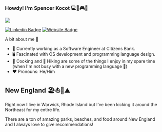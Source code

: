 ### Howdy! I'm Spencer Kocot 💻🍺🎮🦞
![](https://komarev.com/ghpvc/?username=spocot)

[![Linkedin Badge](https://img.shields.io/badge/-LinkedIn-0e76a8?style=flat-square&logo=Linkedin&logoColor=white)](https://linkedin.com/in/spencer-kocot)
[![Website Badge](https://img.shields.io/badge/Website-3b5998?style=flat-square&logo=google-chrome&logoColor=white)](https://kocot.dev/)

A bit about me 🕺
- 🏢 Currently working as a Software Engineer at Citizens Bank.
- 🖥️ Fascinated with OS development and programming language design.
- 🍲 Cooking and 🥾 Hiking are some of the things I enjoy in my spare time (when I'm not busy with a new programming language 🐙)
- ❤️ Pronouns: He/Him

## New England 🏖️⛵🦞⛰️

Right now I live in Warwick, Rhode Island but I've been kicking it around the Northeast for my entire life.

There are a ton of amazing parks, beaches, and food around New England and I always love to give recommendations!

<!--
## 🎶 Sound-Check 🎶
[![Spotify](#spotify_current_song.svg#)](https://open.spotify.com/user/spocot)
**spocot/spocot** is a ✨ _special_ ✨ repository because its `README.md` (this file) appears on your GitHub profile.

Here are some ideas to get you started:

- 🔭 I’m currently working on ...
- 🌱 I’m currently learning ...
- 👯 I’m looking to collaborate on ...
- 🤔 I’m looking for help with ...
- 💬 Ask me about ...
- 📫 How to reach me: ...
- 😄 Pronouns: ...
- ⚡ Fun fact: ...
-->
